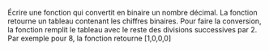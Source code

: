 Écrire une fonction qui convertit en binaire un nombre décimal. La fonction retourne un tableau contenant les chiffres binaires.
Pour faire la conversion, la fonction remplit le tableau avec le reste des divisions successives par 2.
Par exemple pour 8, la fonction retourne [1,0,0,0]

